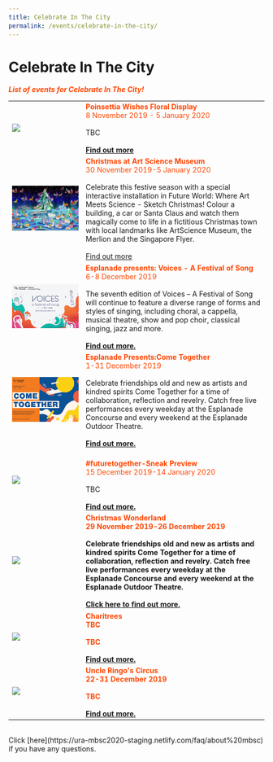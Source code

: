 ```yaml
---
title: Celebrate In The City 
permalink: /events/celebrate-in-the-city/
---
```


# Celebrate In The City
<font color="orangered"><i><b>List of events for Celebrate In The City!</b></i></font>

<table>
<tr>
    <td>
     <a href="https://www.gardensbythebay.com.sg/"> <img src="/images/Picture1.jpg" /></a>
    </td>
    <td>
        <font color="orangered"><b>Poinsettia Wishes Floral Display</b></font>
        <font color="orangered"><br>8 November 2019 - 5 January 2020</b></font>
      <br>  
      <br>TBC
      <br>
      <font color="orangered"><b><br><a href="https://www.gardensbythebay.com.sg/">Find out more</a></font>
          
<tr>
    <td>
       <a href="www.marinabaysands.com/artsciencemuseum"> <img src="/images/Christmas_At_ArtScience_Museum.jpg" /></a>
    </td>
    <td>
      <font color="orangered"><b>Christmas at Art Science Museum</b></font>
      <font color="orangered"><br>30 November 2019-5 January 2020</font>
      <br>
      <br>Celebrate this festive season with a special interactive installation in Future World: Where Art Meets Science - Sketch Christmas! Colour a building, a car or Santa Claus and watch them magically come to life in a fictitious Christmas town with local landmarks like ArtScience Museum, the Merlion and the Singapore Flyer. 
      <br>
      <font color="orangered"><br><a href="www.marinabaysands.com/artsciencemuseum">Find out more</a></font>
      <br>       
<tr>
    <td>
       <a href="www.esplanade.com/voices"> <img src="/images/Esplanade_Presents_Voices-A_Festival_Of_Song.jpg" /></a>
    </td>
    <td>
      <font color="orangered"><b>Esplanade presents: Voices - A Festival of Song</b></font>
      <font color="orangered"><br>6-8 December 2019</b></font>
      <br>   
      <br>The seventh edition of Voices – A Festival of Song will continue to feature a diverse range of forms and styles of singing, including choral, a cappella, musical theatre, show and pop choir, classical singing, jazz and more.
      <br>
      <font color="orangered"><b><br><a href="www.esplanade.com/voices">Find out more.</a></b></font> 
      <br>
<tr>
    <td>
     <a href="https://www.esplanade.com/festivals-and-series/come-together/2019"> <img src="/images/Esplanade_Presents_Come_Together.jpg" /></a>
    </td>
    <td>
      <font color="orangered"><b>Esplanade Presents:Come Together</b></font>
      <font color="orangered"><br>1-31 December 2019</b></font>
      <br>  
      <br>Celebrate friendships old and new as artists and kindred spirits Come Together for a time of collaboration, reflection and revelry. Catch free live performances every weekday at the Esplanade Concourse and every weekend at the Esplanade Outdoor Theatre.
      <br>
      <font color="orangered"><b><br><a href="https://www.esplanade.com/festivals-and-series/come-together/2019">Find out more.</a></b></font>
      <br>

<tr>
    <td>
      <a href="https://www.gardensbythebay.com.sg/"> <img src="/images/Picture1.jpg" /></a>
    </td>
    <td>
      <font color="orangered"><b><br>#futuretogether-Sneak Preview</b></font>
      <font color="orangered"><br>15 December 2019-14 January 2020</b></font>
      <br>  
      <br>TBC
      <br>
      <font color="orangered"><b><br><a href="https://www.gardensbythebay.com.sg/">Find out more.</a></b></font>
      <br>
   
<tr>
    <td>
      <a href="www.christmaswonderland.sg"> <img src="/images/Christmas Wonderland 2019.jpg" /></a>
    </td>
    <td>
      <font color="orangered"><b><b>Christmas Wonderland</b></font>
      <font color="orangered"><b><br>29 November 2019-26 December 2019</b></font>
      <br>  
      <br>Celebrate friendships old and new as artists and kindred spirits Come Together for a time of collaboration, reflection and revelry. Catch free live performances every weekday at the Esplanade Concourse and every weekend at the Esplanade Outdoor Theatre.
      <br>
      <font color="orangered"><b><br><a href="www.christmaswonderland.sg">Click here to find out more.</a></b></font>
      <br>

<tr>
    <td>
      <a href="/events/learning-journeys/event-details/LC_FC_HDB"> <img src="/images/Picture1.jpg" /></a>
    </td>
    <td>
      <font color="orangered"><b><b>Charitrees
      <font color="orangered"><br>TBC
      <br>  
      <br>TBC
      <br>
      <font color="orangered"><b><br><a href="/events/learning-journeys/event-details/LC_FC_HDB">Find out more.</a></b></font>
      <br>
 
  <tr>
    <td>
      <a href="/events/learning-journeys/event-details/LA_DWP"> <img src="/images/Picture1.jpg" /></a>
    </td>
    <td>
      <font color="orangered"><b><b>Uncle Ringo's Circus
      <font color="orangered"><br>22-31 December 2019
      <br> 
      <br>TBC
      <br>
      <font color="orangered"><b><br><a href="https://ura-mbsc2020-staging.netlify.com/faq/about%20mbsc">Find out more.</a></b></font>
     <br>
    </td>
  </tr>
</table>
<br> Click [here](https://ura-mbsc2020-staging.netlify.com/faq/about%20mbsc) if you have any questions. 
     
